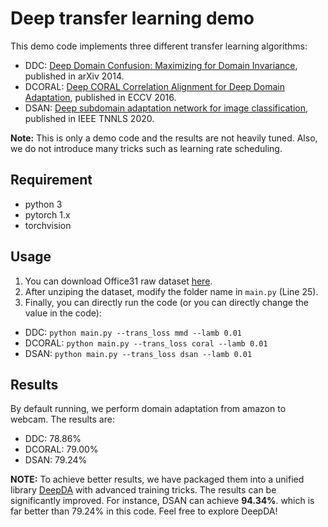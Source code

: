 # Deep transfer learning demo

This demo code implements three different transfer learning algorithms:
- DDC: [Deep Domain Confusion: Maximizing for Domain Invariance](https://arxiv.org/abs/1412.3474), published in arXiv 2014.
- DCORAL: [Deep CORAL Correlation Alignment for Deep Domain Adaptation](https://arxiv.org/pdf/1607.01719.pdf), published in ECCV 2016.
- DSAN: [Deep subdomain adaptation network for image classification](https://jd92.wang/assets/files/a24tnnls20.pdf), published in IEEE TNNLS 2020.

**Note:** This is only a demo code and the results are not heavily tuned. Also, we do not introduce many tricks such as learning rate scheduling.

## Requirement
* python 3
* pytorch 1.x
* torchvision

## Usage

1. You can download Office31 raw dataset [here](https://github.com/jindongwang/transferlearning/blob/17583db86d/data/readme.md#office-31).
2. After unziping the dataset, modify the folder name in `main.py` (Line 25).
3. Finally, you can directly run the code (or you can directly change the value in the code):
- DDC: `python main.py --trans_loss mmd --lamb 0.01`
- DCORAL: `python main.py --trans_loss coral --lamb 0.01`
- DSAN: `python main.py --trans_loss dsan --lamb 0.01`

## Results

By default running, we perform domain adaptation from amazon to webcam. The results are:
- DDC: 78.86%
- DCORAL: 79.00%
- DSAN: 79.24%

**NOTE:** To achieve better results, we have packaged them into a unified library [DeepDA](https://github.com/jindongwang/transferlearning/blob/17583db86d/code/DeepDA) with advanced training tricks. The results can be significantly improved. For instance, DSAN can achieve **94.34%**. which is far better than 79.24% in this code. Feel free to explore DeepDA!
